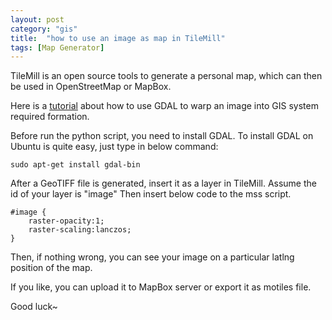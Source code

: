 ```yaml
---
layout: post
category: "gis"
title:  "how to use an image as map in TileMill"
tags: [Map Generator]
---
```


TileMill is an open source tools to generate a personal map, which can then be used in OpenStreetMap or MapBox.

Here is a [tutorial](http://www.macwright.org/2012/08/13/images-as-maps.html) about how to use GDAL to warp an image into GIS system required formation. 

Before run the python script, you need to install GDAL. To install GDAL on Ubuntu is quite easy, just type in below command:

	sudo apt-get install gdal-bin

After a GeoTIFF file is generated, insert it as a layer in TileMill. Assume the id of your layer is "image" Then insert below code to the mss script.
	
	#image {
		raster-opacity:1;
		raster-scaling:lanczos;
	}

Then, if nothing wrong, you can see your image on a particular latlng position of the map. 

If you like, you can upload it to MapBox server or export it as motiles file.

Good luck~

	